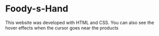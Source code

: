 # Foody-s-Hand

This website was developed with HTML and CSS.
You can also see the hover effects when the cursor goes near the products
